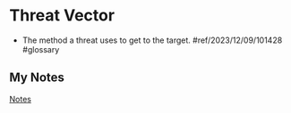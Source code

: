 # Threat Vector
- The method a threat uses to get to the target. #ref/2023/12/09/101428 #glossary 
## My Notes
[Notes](mynotes/threat-vector-notes.md)
